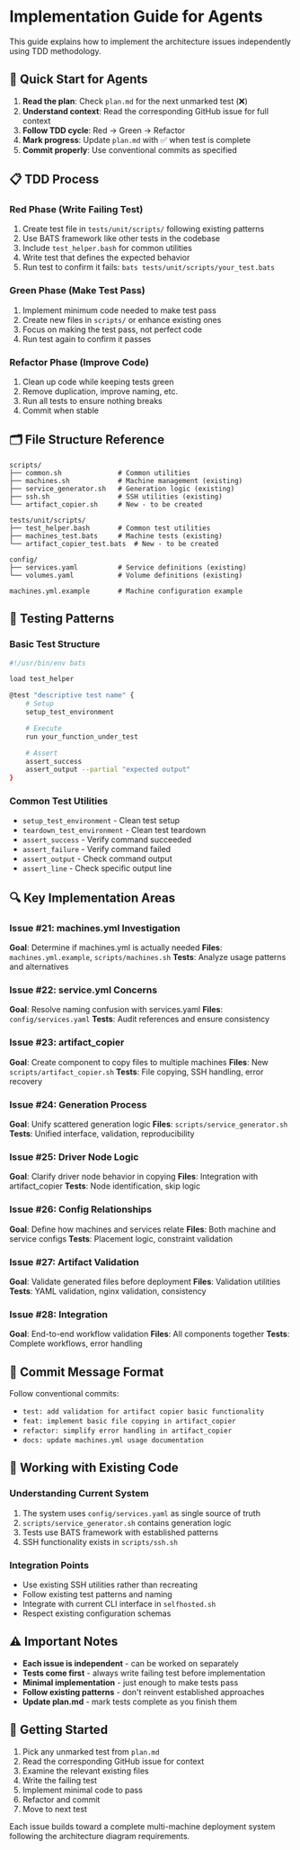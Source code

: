 # Implementation Guide for Agents

This guide explains how to implement the architecture issues independently using TDD methodology.

## 🎯 Quick Start for Agents

1. **Read the plan**: Check `plan.md` for the next unmarked test (❌)
2. **Understand context**: Read the corresponding GitHub issue for full context
3. **Follow TDD cycle**: Red → Green → Refactor
4. **Mark progress**: Update `plan.md` with ✅ when test is complete
5. **Commit properly**: Use conventional commits as specified

## 📋 TDD Process

### Red Phase (Write Failing Test)
1. Create test file in `tests/unit/scripts/` following existing patterns
2. Use BATS framework like other tests in the codebase
3. Include `test_helper.bash` for common utilities
4. Write test that defines the expected behavior
5. Run test to confirm it fails: `bats tests/unit/scripts/your_test.bats`

### Green Phase (Make Test Pass)
1. Implement minimum code needed to make test pass
2. Create new files in `scripts/` or enhance existing ones
3. Focus on making the test pass, not perfect code
4. Run test again to confirm it passes

### Refactor Phase (Improve Code)
1. Clean up code while keeping tests green
2. Remove duplication, improve naming, etc.
3. Run all tests to ensure nothing breaks
4. Commit when stable

## 🗂️ File Structure Reference

```
scripts/
├── common.sh              # Common utilities
├── machines.sh            # Machine management (existing)
├── service_generator.sh   # Generation logic (existing)
├── ssh.sh                 # SSH utilities (existing)
└── artifact_copier.sh     # New - to be created

tests/unit/scripts/
├── test_helper.bash       # Common test utilities
├── machines_test.bats     # Machine tests (existing)
└── artifact_copier_test.bats  # New - to be created

config/
├── services.yaml          # Service definitions (existing)
└── volumes.yaml           # Volume definitions (existing)

machines.yml.example       # Machine configuration example
```

## 🧪 Testing Patterns

### Basic Test Structure
```bash
#!/usr/bin/env bats

load test_helper

@test "descriptive test name" {
    # Setup
    setup_test_environment

    # Execute
    run your_function_under_test

    # Assert
    assert_success
    assert_output --partial "expected output"
}
```

### Common Test Utilities
- `setup_test_environment` - Clean test setup
- `teardown_test_environment` - Clean test teardown
- `assert_success` - Verify command succeeded
- `assert_failure` - Verify command failed
- `assert_output` - Check command output
- `assert_line` - Check specific output line

## 🔍 Key Implementation Areas

### Issue #21: machines.yml Investigation
**Goal**: Determine if machines.yml is actually needed
**Files**: `machines.yml.example`, `scripts/machines.sh`
**Tests**: Analyze usage patterns and alternatives

### Issue #22: service.yml Concerns
**Goal**: Resolve naming confusion with services.yaml
**Files**: `config/services.yaml`
**Tests**: Audit references and ensure consistency

### Issue #23: artifact_copier
**Goal**: Create component to copy files to multiple machines
**Files**: New `scripts/artifact_copier.sh`
**Tests**: File copying, SSH handling, error recovery

### Issue #24: Generation Process
**Goal**: Unify scattered generation logic
**Files**: `scripts/service_generator.sh`
**Tests**: Unified interface, validation, reproducibility

### Issue #25: Driver Node Logic
**Goal**: Clarify driver node behavior in copying
**Files**: Integration with artifact_copier
**Tests**: Node identification, skip logic

### Issue #26: Config Relationships
**Goal**: Define how machines and services relate
**Files**: Both machine and service configs
**Tests**: Placement logic, constraint validation

### Issue #27: Artifact Validation
**Goal**: Validate generated files before deployment
**Files**: Validation utilities
**Tests**: YAML validation, nginx validation, consistency

### Issue #28: Integration
**Goal**: End-to-end workflow validation
**Files**: All components together
**Tests**: Complete workflows, error handling

## 📝 Commit Message Format

Follow conventional commits:
- `test: add validation for artifact copier basic functionality`
- `feat: implement basic file copying in artifact_copier`
- `refactor: simplify error handling in artifact_copier`
- `docs: update machines.yml usage documentation`

## 🤝 Working with Existing Code

### Understanding Current System
1. The system uses `config/services.yaml` as single source of truth
2. `scripts/service_generator.sh` contains generation logic
3. Tests use BATS framework with established patterns
4. SSH functionality exists in `scripts/ssh.sh`

### Integration Points
- Use existing SSH utilities rather than recreating
- Follow existing test patterns and naming
- Integrate with current CLI interface in `selfhosted.sh`
- Respect existing configuration schemas

## ⚠️ Important Notes

- **Each issue is independent** - can be worked on separately
- **Tests come first** - always write failing test before implementation
- **Minimal implementation** - just enough to make tests pass
- **Follow existing patterns** - don't reinvent established approaches
- **Update plan.md** - mark tests complete as you finish them

## 🔄 Getting Started

1. Pick any unmarked test from `plan.md`
2. Read the corresponding GitHub issue for context
3. Examine the relevant existing files
4. Write the failing test
5. Implement minimal code to pass
6. Refactor and commit
7. Move to next test

Each issue builds toward a complete multi-machine deployment system following the architecture diagram requirements.
